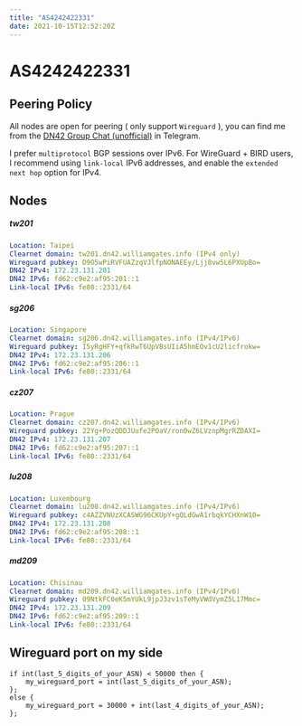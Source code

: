 ```yaml
---
title: "AS4242422331"
date: 2021-10-15T12:52:20Z
---
```

# AS4242422331

## Peering Policy

All nodes are open for peering ( only support `Wireguard` ), you can find me from the [DN42 Group Chat (unofficial)](https://t.me/Dn42Chat) in Telegram.

I prefer `multiprotocol` BGP sessions over IPv6. For WireGuard + BIRD users, I recommend using `link-local` IPv6 addresses, and enable the `extended next hop` option for IPv4.

## Nodes

##### tw201

```yaml
Location: Taipei
Clearnet domain: tw201.dn42.williamgates.info (IPv4 only) 
Wireguard pubkey: D9O5wPiRVFUAZzqVJlfpNONAEEy/Ljj8vw5L6PXUpBo=
DN42 IPv4: 172.23.131.201
DN42 IPv6: fd62:c9e2:af95:201::1
Link-local IPv6: fe80::2331/64
```

##### sg206

```yaml
Location: Singapore
Clearnet domain: sg206.dn42.williamgates.info (IPv4/IPv6)
Wireguard pubkey: I5yRgHFY+qfkRwT6UpVBsUIiA5hmEOv1cU2licfrokw=
DN42 IPv4: 172.23.131.206
DN42 IPv6: fd62:c9e2:af95:206::1
Link-local IPv6: fe80::2331/64
```

##### cz207

```yaml
Location: Prague
Clearnet domain: cz207.dn42.williamgates.info (IPv4/IPv6)
Wireguard pubkey: 22Yg+PozQDDJUufe2POaV/ron0wZ6LVznpMgrRZDAXI=
DN42 IPv4: 172.23.131.207
DN42 IPv6: fd62:c9e2:af95:207::1
Link-local IPv6: fe80::2331/64
```
##### lu208
```yaml
Location: Luxembourg
Clearnet domain: lu208.dn42.williamgates.info (IPv4/IPv6)
Wireguard pubkey: c4AZZVNUzXCASWG96CKUpY+gQLdGwA1rbqkYCHXnW10=
DN42 IPv4: 172.23.131.208
DN42 IPv6: fd62:c9e2:af95:208::1
Link-local IPv6: fe80::2331/64
```

##### md209
```yaml
Location: Chisinau
Clearnet domain: md209.dn42.williamgates.info (IPv4/IPv6)
Wireguard pubkey: 09NtkFC0eK5mYUkL9jpJ3zv1sTeMyVWdVymZ5L17Mmc=
DN42 IPv4: 172.23.131.209
DN42 IPv6: fd62:c9e2:af95:209::1
Link-local IPv6: fe80::2331/64
```

## Wireguard port on my side

```clike
if int(last_5_digits_of_your_ASN) < 50000 then {
	my_wireguard_port = int(last_5_digits_of_your_ASN);
};
else {
	my_wireguard_port = 30000 + int(last_4_digits_of_your_ASN);
};
```



